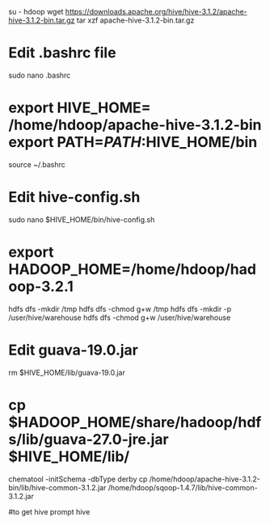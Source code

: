 su - hdoop
wget https://downloads.apache.org/hive/hive-3.1.2/apache-hive-3.1.2-bin.tar.gz
tar xzf apache-hive-3.1.2-bin.tar.gz





Edit .bashrc file
========================
sudo nano .bashrc




export HIVE_HOME= /home/hdoop/apache-hive-3.1.2-bin
export PATH=$PATH:$HIVE_HOME/bin
=================================



source ~/.bashrc




Edit hive-config.sh
====================================
sudo nano $HIVE_HOME/bin/hive-config.sh




export HADOOP_HOME=/home/hdoop/hadoop-3.2.1
===============================



hdfs dfs -mkdir /tmp
hdfs dfs -chmod g+w /tmp
hdfs dfs -mkdir -p /user/hive/warehouse
hdfs dfs -chmod g+w /user/hive/warehouse


Edit guava-19.0.jar
====================================
rm $HIVE_HOME/lib/guava-19.0.jar


cp $HADOOP_HOME/share/hadoop/hdfs/lib/guava-27.0-jre.jar $HIVE_HOME/lib/
===============================

chematool -initSchema -dbType derby
cp /home/hdoop/apache-hive-3.1.2-bin/lib/hive-common-3.1.2.jar /home/hdoop/sqoop-1.4.7/lib/hive-common-3.1.2.jar


#to  get hive prompt
hive

